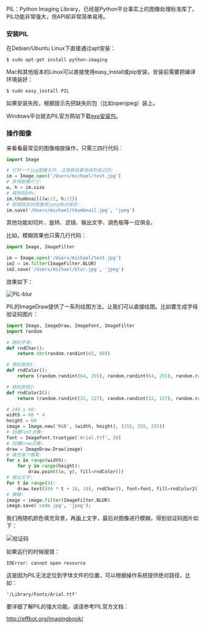 PIL：Python Imaging Library，已经是Python平台事实上的图像处理标准库了。PIL功能非常强大，但API却非常简单易用。

### 安装PIL

在Debian/Ubuntu Linux下直接通过apt安装：

```
$ sudo apt-get install python-imaging
```

Mac和其他版本的Linux可以直接使用easy_install或pip安装，安装前需要把编译环境装好：

```
$ sudo easy_install PIL
```

如果安装失败，根据提示先把缺失的包（比如openjpeg）装上。

Windows平台就去PIL官方网站下载[exe安装包](http://pythonware.com/products/pil/)。

### 操作图像

来看看最常见的图像缩放操作，只需三四行代码：

```python
import Image

# 打开一个jpg图像文件，注意路径要改成你自己的:
im = Image.open('/Users/michael/test.jpg')
# 获得图像尺寸:
w, h = im.size
# 缩放到50%:
im.thumbnail((w//2, h//2))
# 把缩放后的图像用jpeg格式保存:
im.save('/Users/michael/thumbnail.jpg', 'jpeg')
```

其他功能如切片、旋转、滤镜、输出文字、调色板等一应俱全。

比如，模糊效果也只需几行代码：

```python
import Image, ImageFilter

im = Image.open('/Users/michael/test.jpg')
im2 = im.filter(ImageFilter.BLUR)
im2.save('/Users/michael/blur.jpg', 'jpeg')
```

效果如下：

![PIL-blur](http://emanual.github.io/md-python/img/tutorial/0014-0001-01.jpeg)

PIL的ImageDraw提供了一系列绘图方法，让我们可以直接绘图。比如要生成字母验证码图片：

```python
import Image, ImageDraw, ImageFont, ImageFilter
import random

# 随机字母:
def rndChar():
    return chr(random.randint(65, 90))

# 随机颜色1:
def rndColor():
    return (random.randint(64, 255), random.randint(64, 255), random.randint(64, 255))

# 随机颜色2:
def rndColor2():
    return (random.randint(32, 127), random.randint(32, 127), random.randint(32, 127))

# 240 x 60:
width = 60 * 4
height = 60
image = Image.new('RGB', (width, height), (255, 255, 255))
# 创建Font对象:
font = ImageFont.truetype('Arial.ttf', 36)
# 创建Draw对象:
draw = ImageDraw.Draw(image)
# 填充每个像素:
for x in range(width):
    for y in range(height):
        draw.point((x, y), fill=rndColor())
# 输出文字:
for t in range(4):
    draw.text((60 * t + 10, 10), rndChar(), font=font, fill=rndColor2())
# 模糊:
image = image.filter(ImageFilter.BLUR)
image.save('code.jpg', 'jpeg');
```

我们用随机颜色填充背景，再画上文字，最后对图像进行模糊，得到验证码图片如下：

![验证码](http://emanual.github.io/md-python/img/tutorial/0014-0001-02.jpeg)

如果运行的时候报错：

```
IOError: cannot open resource
```

这是因为PIL无法定位到字体文件的位置，可以根据操作系统提供绝对路径，比如：

```
'/Library/Fonts/Arial.ttf'
```

要详细了解PIL的强大功能，请请参考PIL官方文档：

http://effbot.org/imagingbook/

